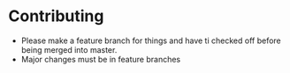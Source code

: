 # Contributing

 - Please make a feature branch for things and have ti checked off before being 
 merged into master.
 - Major changes must be in feature branches

